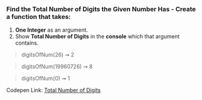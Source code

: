 ### Find the Total Number of Digits the Given Number Has - Create a function that takes: 

1. **One Integer** as an argument. 
1. Show **Total Number of Digits** in the **console** which that argument contains.

> digitsOfNum(26) ➞ 2

> digitsOfNum(19960726) ➞ 8

> digitsOfNum(0) ➞ 1

Codepen Link: [Total Number of Digits](https://codepen.io/naveencoder/pen/zQwRbr)
